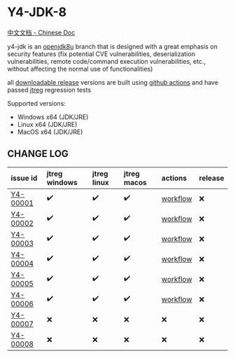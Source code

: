 # Y4-JDK-8

[中文文档 - Chinese Doc](README-zh.md)

y4-jdk is an [openjdk8u](https://github.com/openjdk/jdk8u) branch that is designed with a great emphasis on security features (fix potential CVE vulnerabilities, deserialization vulnerabilities, remote code/command execution vulnerabilities, etc., without affecting the normal use of functionalities)

all [downloadable release](https://github.com/4ra1n/jdk-8/releases/latest) versions are built using [github actions](https://github.com/4ra1n/jdk-8/actions) and have passed [jtreg](https://openjdk.org/jtreg/) regression tests

Supported versions:
- Windows x64 (JDK/JRE)
- Linux x64 (JDK/JRE)
- MacOS x64 (JDK/JRE)

## CHANGE LOG

| issue id | jtreg windows | jtreg linux | jtreg macos | actions | release |
|:---------|:--------------|:------------|:------------|:---------------|:--------|
|[Y4-00001](https://github.com/4ra1n/jdk-8/issues/1)|✔️|✔️|✔️|[workflow](https://github.com/4ra1n/jdk-8/actions/runs/7475817976)|❌️|
|[Y4-00002](https://github.com/4ra1n/jdk-8/issues/2)|✔️|✔️|✔️|[workflow](https://github.com/4ra1n/jdk-8/actions/runs/7478391722)|❌️|
|[Y4-00003](https://github.com/4ra1n/jdk-8/issues/3)|✔️|✔️|✔️|[workflow](https://github.com/4ra1n/jdk-8/actions/runs/7479146376)|❌️|
|[Y4-00004](https://github.com/4ra1n/jdk-8/issues/4)|✔️|✔️|✔️|[workflow](https://github.com/4ra1n/jdk-8/actions/runs/7484742923)|❌️|
|[Y4-00005](https://github.com/4ra1n/jdk-8/issues/5)|✔️|✔️|✔️|[workflow](https://github.com/4ra1n/jdk-8/actions/runs/7484742923)|❌️|
|[Y4-00006](https://github.com/4ra1n/jdk-8/issues/6)|✔️|✔️|✔️|[workflow](https://github.com/4ra1n/jdk-8/actions/runs/7484742923)|❌️|
|[Y4-00007](https://github.com/4ra1n/jdk-8/issues/7)|❌️|❌️|❌️|❌️|❌️|
|[Y4-00008](https://github.com/4ra1n/jdk-8/issues/8)|❌️|❌️|❌️|❌️|❌️|
